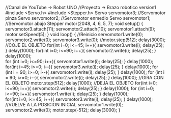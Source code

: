 //Canal de YouTube -> Robot UNO
//Proyecto -> Brazo robotico version1
#include <Servo.h>
#include <Stepper.h>
Servo servomotor3; //Servomotor pinza
Servo servomotor2; //Servomotor enmedio
Servo servomotor1; //Servomotor abajo
Stepper motor(2048, 4, 6, 5, 7);
void setup() {
  servomotor3.attach(11);
  servomotor2.attach(10);
  servomotor1.attach(9);
  motor.setSpeed(5);
}
void loop() {
  //Reinicio
  servomotor1.write(0);
  servomotor2.write(0);
  servomotor3.write(0);
  //motor.step(512);
  delay(3000);
  //COJE EL OBJETO
  for(int i=0; i<=45; i++){
    servomotor3.write(i);
    delay(25);
  }
  delay(1000); 
  for(int i=0; i<=90; i++){
    servomotor2.write(i);
    delay(25);
  }
  delay(1000);  
  for (int i=0; i<=90; i++){
    servomotor1.write(i);
    delay(25);
  }
  delay(1000);
  for(int i=45; i>=0; i--){
    servomotor3.write(i);
    delay(25);
  }
  delay(1000);
   for (int i = 90; i>=0; i--){
    servomotor1.write(i);
    delay(25);
  }
  delay(1000);
  for (int i = 90; i>=0; i--){
    servomotor2.write(i);
    delay(25);
  }
  delay(1000);
  //GIRA CON EL OBJETO
  motor.step(512);
  delay(1000);
  //DEJA EL OBJETO
  for(int i=0; i<=90; i++){
    servomotor2.write(i);
    delay(25);
  }
  delay(1000);
  for (int i=0; i<=90; i++){
    servomotor1.write(i);
    delay(25);
  }
  delay(1000);  
  for(int i=0; i<=45; i++){
    servomotor3.write(i);
    delay(25);
  }
  delay(1000);
  //VUELVE A LA POSICION INICIAL
  servomotor1.write(0);
  servomotor2.write(0);
  motor.step(-512);
  delay(3000);
}
